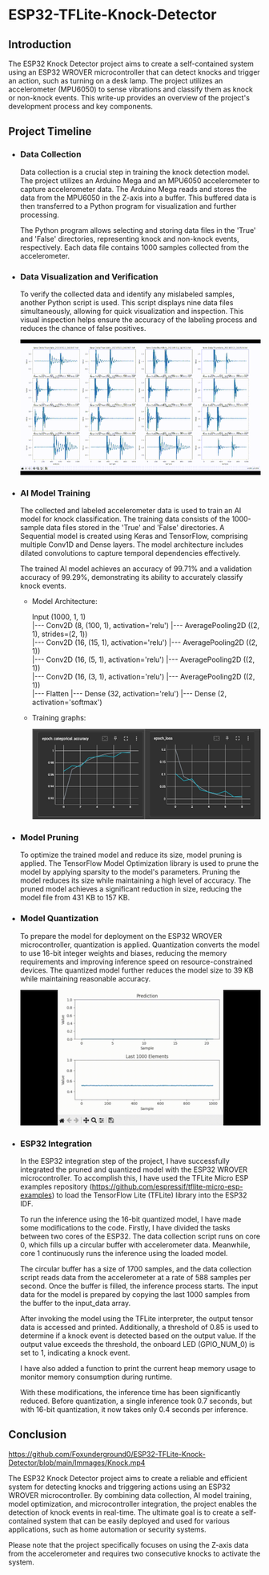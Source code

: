 # ESP32-TFLite-Knock-Detector

## Introduction

The ESP32 Knock Detector project aims to create a self-contained system using an ESP32 WROVER microcontroller that can detect knocks and trigger an action, such as turning on a desk lamp. The project utilizes an accelerometer (MPU6050) to sense vibrations and classify them as knock or non-knock events. This write-up provides an overview of the project's development process and key components.

## Project Timeline

-   ### Data Collection

    Data collection is a crucial step in training the knock detection model. The project utilizes an Arduino Mega and an MPU6050 accelerometer to capture accelerometer data. The Arduino Mega reads and stores the data from the MPU6050 in the Z-axis into a buffer. This buffered data is then transferred to a Python program for visualization and further processing.

    The Python program allows selecting and storing data files in the 'True' and 'False' directories, representing knock and non-knock events, respectively. Each data file contains 1000 samples collected from the accelerometer.

-   ### Data Visualization and Verification

    To verify the collected data and identify any mislabeled samples, another Python script is used. This script displays nine data files simultaneously, allowing for quick visualization and inspection. This visual inspection helps ensure the accuracy of the labeling process and reduces the chance of false positives.

    ![Visualiser](Immages/Visualiser.gif)

-   ### AI Model Training

    The collected and labeled accelerometer data is used to train an AI model for knock classification. The training data consists of the 1000-sample data files stored in the 'True' and 'False' directories. A Sequential model is created using Keras and TensorFlow, comprising multiple Conv1D and Dense layers. The model architecture includes dilated convolutions to capture temporal dependencies effectively.

    The trained AI model achieves an accuracy of 99.71% and a validation accuracy of 99.29%, demonstrating its ability to accurately classify knock events.

    -   Model Architecture:

        Input (1000, 1, 1) <br> |--- Conv2D (8, (100, 1), activation='relu') |--- AveragePooling2D ((2, 1), strides=(2, 1)) <br> |--- Conv2D (16, (15, 1), activation='relu') |--- AveragePooling2D ((2, 1)) <br> |--- Conv2D (16, (5, 1), activation='relu') |--- AveragePooling2D ((2, 1)) <br> |--- Conv2D (16, (3, 1), activation='relu') |--- AveragePooling2D ((2, 1)) <br> |--- Flatten |--- Dense (32, activation='relu') |--- Dense (2, activation='softmax')

    -   Training graphs:

        ![Training](Immages/Training.jpg)

-   ### Model Pruning

    To optimize the trained model and reduce its size, model pruning is applied. The TensorFlow Model Optimization library is used to prune the model by applying sparsity to the model's parameters. Pruning the model reduces its size while maintaining a high level of accuracy. The pruned model achieves a significant reduction in size, reducing the model file from 431 KB to 157 KB.

-   ### Model Quantization

    To prepare the model for deployment on the ESP32 WROVER microcontroller, quantization is applied. Quantization converts the model to use 16-bit integer weights and biases, reducing the memory requirements and improving inference speed on resource-constrained devices. The quantized model further reduces the model size to 39 KB while maintaining reasonable accuracy.

    ![Prediction](Immages/Prediction.gif)

-   ### ESP32 Integration

    In the ESP32 integration step of the project, I have successfully integrated the pruned and quantized model with the ESP32 WROVER microcontroller. To accomplish this, I have used the TFLite Micro ESP examples repository (https://github.com/espressif/tflite-micro-esp-examples) to load the TensorFlow Lite (TFLite) library into the ESP32 IDF.

    To run the inference using the 16-bit quantized model, I have made some modifications to the code. Firstly, I have divided the tasks between two cores of the ESP32. The data collection script runs on core 0, which fills up a circular buffer with accelerometer data. Meanwhile, core 1 continuously runs the inference using the loaded model.

    The circular buffer has a size of 1700 samples, and the data collection script reads data from the accelerometer at a rate of 588 samples per second. Once the buffer is filled, the inference process starts. The input data for the model is prepared by copying the last 1000 samples from the buffer to the input_data array.

    After invoking the model using the TFLite interpreter, the output tensor data is accessed and printed. Additionally, a threshold of 0.85 is used to determine if a knock event is detected based on the output value. If the output value exceeds the threshold, the onboard LED (GPIO_NUM_0) is set to 1, indicating a knock event.

    I have also added a function to print the current heap memory usage to monitor memory consumption during runtime.

    With these modifications, the inference time has been significantly reduced. Before quantization, a single inference took 0.7 seconds, but with 16-bit quantization, it now takes only 0.4 seconds per inference.

## Conclusion

https://github.com/Foxunderground0/ESP32-TFLite-Knock-Detector/blob/main/Immages/Knock.mp4

The ESP32 Knock Detector project aims to create a reliable and efficient system for detecting knocks and triggering actions using an ESP32 WROVER microcontroller. By combining data collection, AI model training, model optimization, and microcontroller integration, the project enables the detection of knock events in real-time. The ultimate goal is to create a self-contained system that can be easily deployed and used for various applications, such as home automation or security systems.

Please note that the project specifically focuses on using the Z-axis data from the accelerometer and requires two consecutive knocks to activate the system.

